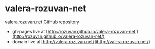 # valera-rozuvan-net
valera.rozuvan.net GitHub repository

- gh-pages live at [http://rozuvan.github.io/valera-rozuvan-net/](http://rozuvan.github.io/valera-rozuvan-net/)
- domain live at [http://valera.rozuvan.net/](http://valera.rozuvan.net/)

